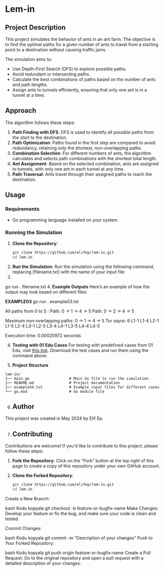 # Lem-in

## Project Description
This project simulates the behavior of ants in an ant farm. The objective is to find the optimal paths for a given number of ants to travel from a starting point to a destination without causing traffic jams.

The simulation aims to:
- Use Depth-First Search (DFS) to explore possible paths.
- Avoid redundant or intersecting paths.
- Calculate the best combinations of paths based on the number of ants and path lengths.
- Assign ants to tunnels efficiently, ensuring that only one ant is in a tunnel at a time.

## Approach
The algorithm follows these steps:

1. **Path Finding with DFS**: DFS is used to identify all possible paths from the start to the destination.
2. **Path Optimization**: Paths found in the first step are compared to avoid redundancy, retaining only the shortest, non-overlapping paths.
3. **Combination Selection**: For different numbers of ants, the algorithm calculates and selects path combinations with the shortest total length.
4. **Ant Assignment**: Based on the selected combination, ants are assigned to tunnels, with only one ant in each tunnel at any time.
5. **Path Traversal**: Ants travel through their assigned paths to reach the destination.

## Usage

### Requirements
- Go programming language installed on your system.

### Running the Simulation

1. **Clone the Repository**:
   ```bash
   git clone https://github.com/elifep/lem-in.git
   cd lem-in
2. **Run the Simulation:** Run the simulation using the following command, replacing [filename.txt] with the name of your input file:
3. 
go run . filename.txt
4. **Example Outputs**
Here’s an example of how the output may look based on different files:

**EXAMPLE03**
go run . example03.txt

All paths from 0 to 5 :
Path: 0 -> 1 -> 4 -> 5
Path: 0 -> 2 -> 4 -> 5

Maximum non-overlapping paths:
0 -> 1 -> 4 -> 5
Tur sayısı: 6
L1-1
L1-4 L2-1
L1-5 L2-4 L3-1
L2-5 L3-4 L4-1
L3-5 L4-4
L4-5

Execution time: 0.00020972 seconds

4. **Testing with 01 Edu Cases**
For testing with predefined cases from 01 Edu, visit [this link](https://github.com/01-edu/public/tree/master/subjects/lem-in/audit). Download the test cases and run them using the command above.

5. **Project Structure**
```text
lem-in/
├── main.go                  # Main Go file to run the simulation
├── README.md                # Project documentation
├── exampleXX.txt            # Example input files for different cases
└── go.mod                   # Go module file
```
6. ## Author
This project was created in May 2024 by Elif Ep.

7. ## Contributing
Contributions are welcome! If you'd like to contribute to this project, please follow these steps:

1. **Fork the Repository**: Click on the "Fork" button at the top right of this page to create a copy of this repository under your own GitHub account.

2. **Clone the Forked Repository**:
   ```bash
   git clone https://github.com/elifep/lem-in.git
   cd lem-in
Create a New Branch:

bash
Kodu kopyala
git checkout -b feature-or-bugfix-name
Make Changes: Develop your feature or fix the bug, and make sure your code is clean and tested.

Commit Changes:

bash
Kodu kopyala
git commit -m "Description of your changes"
Push to Your Forked Repository:

bash
Kodu kopyala
git push origin feature-or-bugfix-name
Create a Pull Request: Go to the original repository and open a pull request with a detailed description of your changes.
